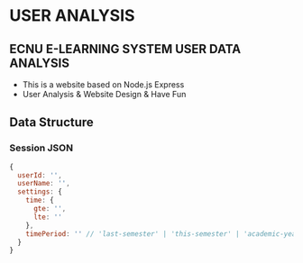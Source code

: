 # USER ANALYSIS

## ECNU E-LEARNING SYSTEM USER DATA ANALYSIS
* This is a website based on Node.js Express
* User Analysis & Website Design & Have Fun

## Data Structure

### Session JSON
```javascript
{
  userId: '',
  userName: '',
  settings: {
    time: {
      gte: '',
      lte: ''
    },
    timePeriod: '' // 'last-semester' | 'this-semester' | 'academic-year' | 'college-career'
  }
}
```
